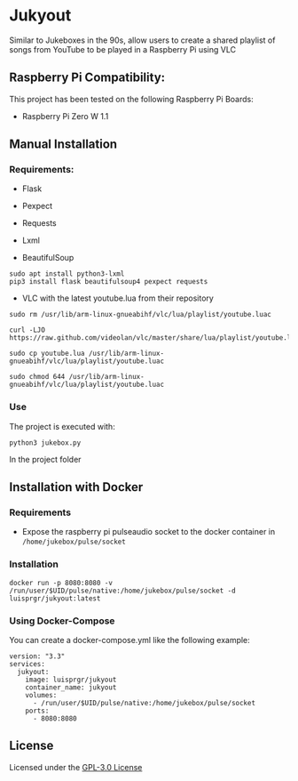 Jukyout
========================

Similar to Jukeboxes in the 90s, allow users to create a shared playlist of songs from YouTube to be played in a Raspberry Pi using VLC

## Raspberry Pi Compatibility:

This project has been tested on the following Raspberry Pi Boards: 

* Raspberry Pi Zero W 1.1

## Manual Installation 

### Requirements:

* Flask

* Pexpect

* Requests

* Lxml

* BeautifulSoup

```shell
sudo apt install python3-lxml
pip3 install flask beautifulsoup4 pexpect requests
``` 

* VLC with the latest youtube.lua from their repository

```shell
sudo rm /usr/lib/arm-linux-gnueabihf/vlc/lua/playlist/youtube.luac

curl -LJO https://raw.github.com/videolan/vlc/master/share/lua/playlist/youtube.lua

sudo cp youtube.lua /usr/lib/arm-linux-gnueabihf/vlc/lua/playlist/youtube.luac 

sudo chmod 644 /usr/lib/arm-linux-gnueabihf/vlc/lua/playlist/youtube.luac
```

### Use

The project is executed with: 

```shell
python3 jukebox.py
```
In the project folder

## Installation with Docker

### Requirements 

- Expose the raspberry pi pulseaudio socket to the docker container in `/home/jukebox/pulse/socket`

### Installation

```shell
docker run -p 8080:8080 -v /run/user/$UID/pulse/native:/home/jukebox/pulse/socket -d luisprgr/jukyout:latest
```

### Using Docker-Compose 

You can create a docker-compose.yml like the following example:

```shell
version: "3.3"
services:
  jukyout:
    image: luisprgr/jukyout
    container_name: jukyout
    volumes:
      - /run/user/$UID/pulse/native:/home/jukebox/pulse/socket
    ports:
      - 8080:8080
```

## License

Licensed under the [GPL-3.0 License](LICENSE) 